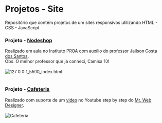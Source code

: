 # Projetos - Site
Repositório que contém projetos de um sites responsivos utilizando HTML - CSS - JavaScript
<br>

### Projeto - <a href="https://github.com/MaxHenriique/Projetos-de-Sites/tree/main/Nodeshop%20-%20Aplicando%20HTML%20-%20CSS%20na%20pr%C3%A1tica">Nodeshop</a>
Realizado em aula no <a href="https://www.proa.org.br/plataforma-proa/">Instituto PROA</a> com auxílio do professor <a href="https://www.linkedin.com/in/jailson-costa-dos-santos/">Jailson Costa dos Santos</a>.
<br>Obs: O melhor professor que já conheci, Camisa 10!
<br>
<br>
![127 0 0 1_5500_index html](https://user-images.githubusercontent.com/101279529/164342648-b9b29c31-cc77-454e-82a7-f338f546348f.png)

#
### Projeto - <a href="https://github.com/MaxHenriique/Projetos-de-Sites/tree/main/Nodeshop%20-%20Aplicando%20HTML%20-%20CSS%20na%20pr%C3%A1tica">Cafeteria</a>
Realizado com suporte de um <a href="https://www.youtube.com/watch?v=TVFu4-Kd4oM">video</a> no Youtube step by step do <a href="https://www.youtube.com/c/MrWebDesignerAnas">Mr. Web Designer</a>.
<br>
<br>
![Cafeteria](https://user-images.githubusercontent.com/101279529/164357816-ad2398e6-79b2-4934-a28c-c8c25eb5fbcd.gif)
